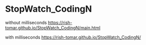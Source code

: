 # StopWatch_CodingN

without milliseconds https://rish-tomar.github.io/StopWatch_CodingN/main.html


with milliseconds   https://rish-tomar.github.io/StopWatch_CodingN/
